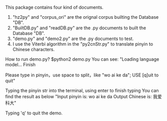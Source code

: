 This package contains four kind of documents.
1. "hz2py" and "corpus_ori" are the orignal corpus builting the Database "DB".
2. "BuiltDB.py" and "readDB.py" are the .py documents to built the Database "DB".
3. "demo.py" and "demo2.py" are the .py documents to test.
4. I use the Viterbi algorithm in the "py2cnStr.py" to translate pinyin to Chinese characters.

How to run demo.py?
$python2 demo.py
You can see:
"Loading language model...
Finish

Please type in pinyin，use space to split，like "wo ai ke da";
USE [q]uit to quit"

Typing the pinyin str into the terminal, using enter to finish typing
You can find the result as below
"Input pinyin is:
wo ai ke da
Output Chinese is:
我爱科大"

Typing 'q' to quit the demo. 

